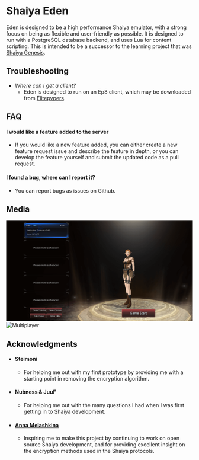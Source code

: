 # Shaiya Eden
Eden is designed to be a high performance Shaiya emulator, with a strong focus on being as flexible and user-friendly as possible. It is designed to run with a PostgreSQL database backend, and uses Lua for content scripting. This is intended to be a successor to the learning project that was [Shaiya Genesis](https://github.com/TristonPlummer/ShaiyaGenesisLegacy).

## Troubleshooting
- *Where can I get a client?*
    - Eden is designed to run on an Ep8 client, which may be downloaded from [Elitepvpers](https://www.elitepvpers.com/forum/shaiya-pserver-development/4528336-new-episode-8-unpack.html).

## FAQ
#### I would like a feature added to the server
- If you would like a new feature added, you can either create a new feature request issue and describe the feature in depth, or you can develop the feature yourself and submit the updated code as a pull request.
#### I found a bug, where can I report it?
- You can report bugs as issues on Github.

## Media
![Character screen](etc/charscreen.png)
![Multiplayer](etc/multiplayer.jpg)

## Acknowledgments
* #### Steimoni
    - For helping me out with my first prototype by providing me with a starting point in removing the encryption algorithm.
    
* #### Nubness & JuuF
    - For helping me out with the many questions I had when I was first getting in to Shaiya development.

* #### [Anna Melashkina](https://github.com/aosyatnik)
    - Inspiring me to make this project by continuing to work on open source Shaiya development, and for providing excellent insight on the encryption methods used in the Shaiya protocols.